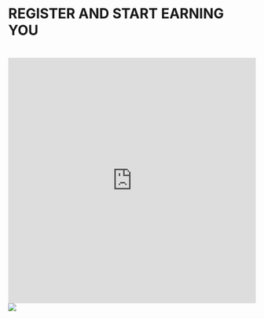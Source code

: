 <h1>REGISTER AND START EARNING YOU<h1>
<script>
var MemberSpace = window.MemberSpace || {"subdomain":"github1"};
(function(d){
  var s = d.createElement("script");
  s.src = "https://cdn.memberspace.com/scripts/widgets.js";
  var e = d.getElementsByTagName("script")[0];
  e.parentNode.insertBefore(s,e);
}(document));
</script>
<div style="width:100%;text-align:center;"><iframe src="https://github1.memberspace.com/member/sign_in?embedded=yes" width="100%" height=" 500" frameborder="0" seamless="true"></iframe></div>
<img src="https://telegra.ph/file/2c1ea11bcafccdd7f383e.jpg">
